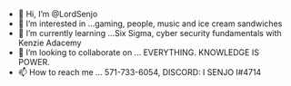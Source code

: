 - 👋 Hi, I’m @LordSenjo
- 👀 I’m interested in ...gaming, people, music and ice cream sandwiches
- 🌱 I’m currently learning ...Six Sigma, cyber security fundamentals with Kenzie Adacemy
- 💞️ I’m looking to collaborate on ... EVERYTHING. KNOWLEDGE IS POWER.
- 📫 How to reach me ... 571-733-6054, DISCORD: I SENJO I#4714

<!---
LordSenjo/LordSenjo is a ✨ special ✨ repository because its `README.md` (this file) appears on your GitHub profile.
You can click the Preview link to take a look at your changes.
--->
